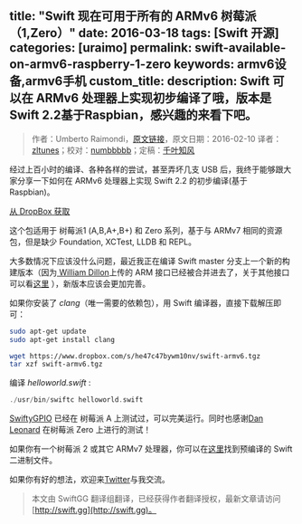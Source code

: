 title: "Swift 现在可用于所有的 ARMv6 树莓派 （1,Zero）"
date: 2016-03-18
tags: [Swift 开源]
categories: [uraimo]
permalink: swift-available-on-armv6-raspberry-1-zero
keywords: armv6设备,armv6手机
custom_title: 
description: Swift 可以在 ARMv6 处理器上实现初步编译了哦，版本是Swift 2.2基于Raspbian，感兴趣的来看下吧。
---
> 作者：Umberto Raimondi，[原文链接](https://www.uraimo.com/2016/02/10/swift-available-on-armv6-raspberry-1-zero/)，原文日期：2016-02-10
> 译者：[zltunes](http://zltunes.com)；校对：[numbbbbb](http://numbbbbb.com/)；定稿：[千叶知风](http://weibo.com/xiaoxxiao)
  








<!--此处开始正文-->

经过上百小时的编译、各种各样的尝试，甚至弄坏几支 USB 后，我终于能够跟大家分享一下如何在 ARMv6 处理器上实现 Swift 2.2 的初步编译(基于 Raspbian)。

[从 DropBox 获取](https://www.dropbox.com/s/he47c47bywm10nv/swift-armv6.tgz)

这个包适用于 树莓派1 (A,B,A+,B+) 和 Zero 系列，基于与 ARMv7 相同的资源包，但是缺少 Foundation, XCTest, LLDB 和 REPL。
<!--more-->

大多数情况下应该没什么问题，最近我正在编译 Swift master 分支上一个新的构建版本（因为[ William Dillon](https://github.com/apple/swift/pull/901)上传的 ARM 接口已经被合并进去了，关于其他接口可以看[这里](https://www.uraimo.com/2016/02/02/recap-of-swift-porting-efforts/)
），新版本应该会更加完善。

如果你安装了 *clang*（唯一需要的依赖包），用 Swift 编译器，直接下载解压即可：

```bash
sudo apt-get update
sudo apt-get install clang

wget https://www.dropbox.com/s/he47c47bywm10nv/swift-armv6.tgz
tar xzf swift-armv6.tgz
```

编译 *helloworld.swift* :

```swift
./usr/bin/swiftc helloworld.swift
```

[SwiftyGPIO](https://github.com/uraimo/SwiftyGPIO) 已经在 树莓派 A 上测试过，可以完美运行。同时也感谢[Dan Leonard](https://twitter.com/MacmeDan) 在树莓派 Zero  上进行的测试！

如果你有一个树莓派 2 或其它 ARMv7 处理器，你可以在[这里](http://dev.iachieved.it/iachievedit/open-source-swift-on-raspberry-pi-2/)找到预编译的 Swift 二进制文件。

如果你有好的想法，欢迎来[Twitter](http://www.twitter.com/uraimo)与我交流。
> 本文由 SwiftGG 翻译组翻译，已经获得作者翻译授权，最新文章请访问 [http://swift.gg](http://swift.gg)。